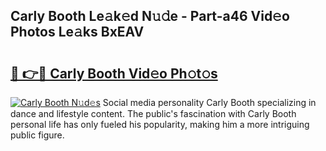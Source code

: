 ## Carly Booth Le𝚊k𝚎d N𝚞𝚍e - Part-a46 Vid𝚎o Photos Le𝚊ks BxEAV

# <h2><a href="http://fbftwc.evod.top/?m=Carly+Booth">🔗 👉🔴 Carly Booth Vid𝚎o Ph𝚘t𝚘s</a></h2>

[![Carly Booth N𝚞d𝚎s](https://i.imgur.com/8V9OHl7.gif)](http://fbftwc.evod.top/?m=Carly+Booth)
Social media personality Carly Booth specializing in dance and lifestyle content. The public's fascination with Carly Booth personal life has only fueled his popularity, making him a more intriguing public figure. 
